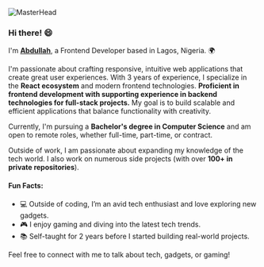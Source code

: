 ![MasterHead](https://qrangers.com/wp-content/uploads/2021/09/Banner-Introduction-to-3D-Animation.png)

### Hi there! 😄 

I'm [**Abdullah**](https://my-portfolio-fawn-three-77.vercel.app/), a Frontend Developer based in Lagos, Nigeria. 🌍 

I'm passionate about crafting responsive, intuitive web applications that create great user experiences. With 3 years of experience, I specialize in the **React ecosystem** and modern frontend technologies. **Proficient in frontend development with supporting experience in backend technologies for full-stack projects.** My goal is to build scalable and efficient applications that balance functionality with creativity.

Currently, I'm pursuing a **Bachelor's degree in Computer Science** and am open to remote roles, whether full-time, part-time, or contract.

Outside of work, I am passionate about expanding my knowledge of the tech world. I also work on numerous side projects (with over **100+ in private repositories**).

#### Fun Facts:
- 💻 Outside of coding, I’m an avid tech enthusiast and love exploring new gadgets.
- 🎮 I enjoy gaming and diving into the latest tech trends.
- 📚 Self-taught for 2 years before I started building real-world projects.

Feel free to connect with me to talk about tech, gadgets, or gaming!
